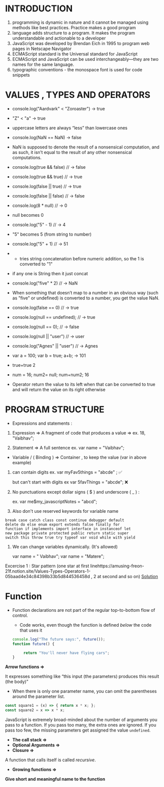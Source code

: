 # INTRODUCTION

1. programming is dynamic in nature and it cannot be managed using methods like best practices. Practice makes a good program
2. language adds structure to a program. It makes the program understandable and actionable to a developer
3. JavaScript was developed by Brendan Eich in 1995 to program web pages in Netscape Navigator
4. ECMAScript standard is the Universal standard for JavaScript
5. ECMAScript and JavaScript can be used interchangeably—they are two names for the same language.
6. typographic conventions - the monospace font is used for code snippets

# VALUES , TYPES AND OPERATORS

- console.log("Aardvark" < "Zoroaster")
 → true

- "Z" < "a"
→  true 

- uppercase letters are always “less” than lowercase ones

- console.log(NaN == NaN)
 → false

- NaN is supposed to denote the result of a nonsensical computation, and as such, it isn’t equal to the result of any other nonsensical computations.

- console.log(true && false)
// → false

- console.log(true && true)
// → true

- console.log(false || true)
// → true

- console.log(false || false)
// → false

- console.log(8 * null)
// → 0

- null  becomes 0

- console.log("5" - 1)
// → 4

- "5" becomes 5 (from string to number)

- console.log("5" + 1)
// → 51

- + tries string concatenation before numeric addition, so the 1 is converted to "1"
- if any one is String then it just concat

- console.log("five" * 2)
// → NaN

- When something that doesn’t map to a number in an obvious way (such as "five" or undefined) is converted to a number, you get the value NaN.

- console.log(false == 0)
// → true

- console.log(null == undefined);
// → true

- console.log(null == 0);
// → false

- console.log(null || "user")
// → user

- console.log("Agnes" || "user")
// → Agnes

- var a = 100;
var b = true;
a+b;
→ 101

- true+true
2

- num = 16;
num2= null;
num+num2;
16

- Operator return the value to its left when that can be converted to true and will return the value on its right otherwise

# PROGRAM STRUCTURE

- Expressions and statements :

1. Expression ⇒ A fragment of code that produces a value ⇒ ex.  18,    "Vaibhav";

2. Statement ⇒ A full sentence ex. var name = "Vaibhav";

- Variable / ( Binding ) ⇒ Container , to keep the value (var in above example)

1. can contain digits ex. var myFav5things = "abcde" ; ✅
    
    but can't start with digits ex var 5favThings = "abcde"; ❌ 
    
2. No punctuations except dollar signs ( $ ) and  underscore ( _ ) :  
    
    ex. var me$my_javascriptNotes = "abcd";
    
3. Also don't use reserved keywords for variable name 

```
break case catch class const continue debugger default
delete do else enum export extends false finally for
function if implements import interface in instanceof let
new package private protected public return static super
switch this throw true try typeof var void while with yield
```

1. We can change variables dynamically. (It's allowed)
    
    var name = " Vaibhav";
    var name = "Matere";
    
Excercise 1 : Star pattern (one star at first linehttps://amusing-freon-21f.notion.site/Values-Types-Operators-1-05baad4e34c84398b33b5d844536458d , 2 at second and so on)
[Solution](https://replit.com/@Vaibhav18Matere/star-pattern-do-while-loop)

# Function
- Function declarations are not part of the regular top-to-bottom flow of control.
    - Code works, even though the function is defined *below* the code that uses it
    
    ```jsx
    console.log("The future says:", future());
    function future() {
    
         return "You'll never have flying cars";
    }
    ```
    

**Arrow functions  ⇒** 

It expresses something like “this input (the parameters) produces this result (the body)”

- When there is only one parameter name, you can omit the parentheses around the parameter list.

```jsx
const square1 = (x) => { return x * x; };
const square2 = x => x * x;
```

JavaScript is extremely broad-minded about the number of arguments you pass to a function. If you pass too many, the extra ones are ignored. If you pass too few, the missing parameters get assigned the value `undefined`.

- **The call stack ⇒**
- **Optional Arguments ⇒**
- **Closure ⇒**

A function that calls itself is called *recursive*.

- **Growing functions ⇒**

**Give short and meaningful name to the function**
